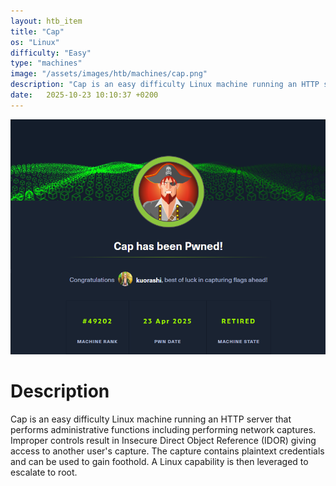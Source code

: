```yaml
---
layout: htb_item
title: "Cap"
os: "Linux"
difficulty: "Easy"
type: "machines"
image: "/assets/images/htb/machines/cap.png"
description: "Cap is an easy difficulty Linux machine running an HTTP server that performs administrative functions including performing network captures. Improper controls result in Insecure Direct Object Reference (IDOR) giving access to another user's capture. The capture contains plaintext credentials and can be used to gain foothold. A Linux capability is then leveraged to escalate to root."
date:   2025-10-23 10:10:37 +0200
---
```


![Cap pwned](/assets/images/htb/machines/cap_pwned.png)

# Description
Cap is an easy difficulty Linux machine running an HTTP server that performs administrative functions including performing network captures. Improper controls result in Insecure Direct Object Reference (IDOR) giving access to another user's capture. The capture contains plaintext credentials and can be used to gain foothold. A Linux capability is then leveraged to escalate to root.